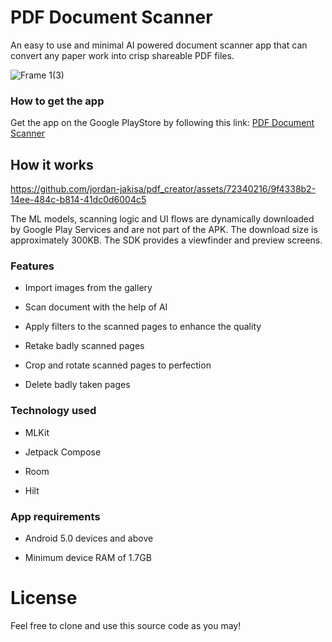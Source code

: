 # PDF Document Scanner
An easy to use and minimal AI powered document scanner app that can convert any paper work into crisp shareable PDF files.

![Frame 1(3)](https://github.com/jordan-jakisa/pdf_creator/assets/72340216/e810669e-dbbe-4c34-9332-d6ca090d0986)

### How to get the app
Get the app on the Google PlayStore by following this link: [PDF Document Scanner](https://play.google.com/store/apps/details?id=com.keru.pdfcreator)


## How it works
https://github.com/jordan-jakisa/pdf_creator/assets/72340216/9f4338b2-14ee-484c-b814-41dc0d6004c5

The ML models, scanning logic and UI flows are dynamically downloaded by Google Play Services and are not part of the APK. The download size is approximately 300KB. The SDK provides a viewfinder and preview screens.

### Features

- Import images from the gallery

- Scan document with the help of AI

- Apply filters to the scanned pages to enhance the quality

- Retake badly scanned pages

- Crop and rotate scanned pages to perfection

- Delete badly taken pages

### Technology used

- MLKit

- Jetpack Compose

- Room

- Hilt

### App requirements

- Android 5.0 devices and above

- Minimum device RAM of 1.7GB

# License
Feel free to clone and use this source code as you may!
